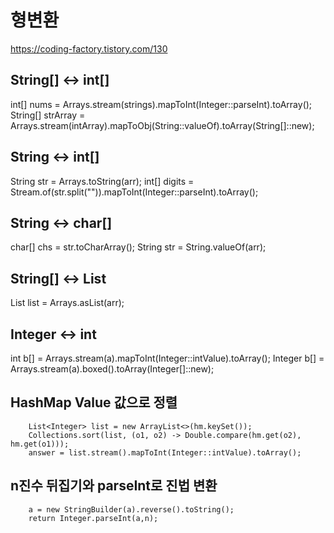 형변환
======

https://coding-factory.tistory.com/130

## String[] <-> int[] 
int[] nums = Arrays.stream(strings).mapToInt(Integer::parseInt).toArray();
String[] strArray = Arrays.stream(intArray).mapToObj(String::valueOf).toArray(String[]::new);

## String <-> int[]
String str = Arrays.toString(arr);
int[] digits = Stream.of(str.split("")).mapToInt(Integer::parseInt).toArray();

## String <-> char[]
char[] chs = str.toCharArray();
String str = String.valueOf(arr);

## String[] <-> List
List<String> list = Arrays.asList(arr);
        
## Integer <-> int
int b[] = Arrays.stream(a).mapToInt(Integer::intValue).toArray(); 
Integer b[] = Arrays.stream(a).boxed().toArray(Integer[]::new); 





## HashMap Value 값으로 정렬

        List<Integer> list = new ArrayList<>(hm.keySet());
        Collections.sort(list, (o1, o2) -> Double.compare(hm.get(o2), hm.get(o1)));
        answer = list.stream().mapToInt(Integer::intValue).toArray();


## n진수 뒤집기와 parseInt로 진법 변환
        
        a = new StringBuilder(a).reverse().toString();
        return Integer.parseInt(a,n);
